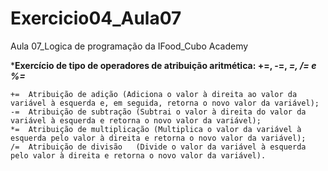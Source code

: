 # Exercicio04_Aula07
Aula 07_Logica de programação da IFood_Cubo Academy

***Exercício de tipo de operadores de atribuição aritmética: +=, -=, *=, /= e %=***

    +=	Atribuição de adição (Adiciona o valor à direita ao valor da variável à esquerda e, em seguida, retorna o novo valor da variável);
    -=	Atribuição de subtração	(Subtrai o valor à direita do valor da variável à esquerda e retorna o novo valor da variável);
    *=	Atribuição de multiplicação	(Multiplica o valor da variável à esquerda pelo valor à direita e retorna o novo valor da variável);
    /=	Atribuição de divisão	(Divide o valor da variável à esquerda pelo valor à direita e retorna o novo valor da variável).
